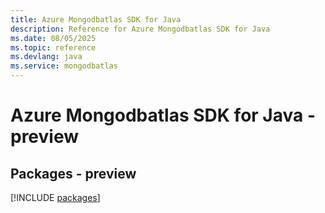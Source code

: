 ```yaml
---
title: Azure Mongodbatlas SDK for Java
description: Reference for Azure Mongodbatlas SDK for Java
ms.date: 08/05/2025
ms.topic: reference
ms.devlang: java
ms.service: mongodbatlas
---
```

# Azure Mongodbatlas SDK for Java - preview
## Packages - preview
[!INCLUDE [packages](mongodbatlas-index.md)]